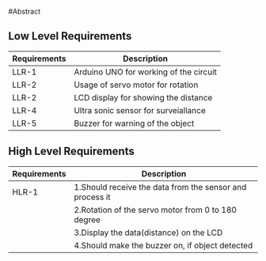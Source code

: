 #Abstract

## Low Level Requirements
| Requirements |                Description                 |
| ------------ | ------------------------------------------ |
|    LLR-1     |  Arduino UNO for working of the circuit
|    LLR-2     |  Usage of servo motor for rotation          |
|    LLR-2     |  LCD display for showing the distance       |
|    LLR-4     |  Ultra sonic sensor for surveiallance       |
|    LLR-5     |  Buzzer for warning of the object           |

## High Level Requirements
| Requirements |                Description                   |
| ------------ | --------------------------------------------                           |
|    HLR-1     | 1.Should receive the data from the sensor and process it |
               |  2.Rotation of the servo motor from 0 to 180 degree |
               |  3.Display the data(distance) on the LCD | 
               |  4.Should make the buzzer on, if object detected |
